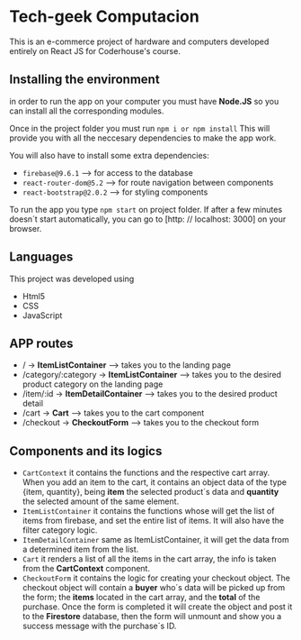 # Tech-geek Computacion 
This is an e-commerce project of hardware and computers developed entirely on React JS for Coderhouse's course.

## Installing the environment

in order to run the app on your computer you must have **Node.JS** so you can install all the corresponding modules.

Once in the project folder you must run `npm i or npm install` 
This will provide you with all the neccesary dependencies to make the app work.

You will also have to install some extra dependencies:
- `firebase@9.6.1` --> for access to the database
- `react-router-dom@5.2` --> for route navigation between components
- `react-bootstrap@2.0.2` --> for styling components

To run the app you type `npm start` on project folder. If after a few minutes doesn´t start automatically, you can go to [http: // localhost: 3000] on your browser.

## Languages 

This project was developed using

- Html5
- CSS
- JavaScript

## APP routes 

- / -> **ItemListContainer** --> takes you to the landing page
- /category/:category -> **ItemListContainer** --> takes you to the desired product category on the landing page
- /item/:id -> **ItemDetailContainer** --> takes you to the desired product detail
- /cart -> **Cart** --> takes you to the cart component
- /checkout -> **CheckoutForm** --> takes you to the checkout form

## Components and its logics

- `CartContext` it contains the functions and the respective cart array. When you add an item to the cart, it contains an object data of the type {item, quantity}, being **item** the selected product´s data and **quantity** the selected amount of the same element.
- `ItemListContainer` it contains the functions whose will get the list of items from firebase, and set the entire list of items. It will also have the filter category logic.
- `ItemDetailContainer` same as ItemListContainer, it will get the data from a determined item from the list.
- `Cart` it renders a list of all the items in the cart array, the info is taken from the **CartContext** component.
- `CheckoutForm` it contains the logic for creating your checkout object. The checkout object will contain a **buyer** who´s data will be picked up from the form; the **items** located in the cart array, and the **total** of the purchase. Once the form is completed it will create the object and post it to the **Firestore** database, then the form will unmount and show you a success message with the purchase´s ID.


